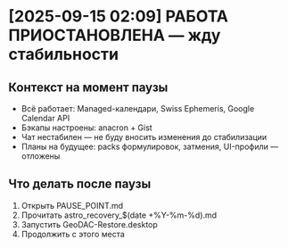 # [2025-09-15 02:09] РАБОТА ПРИОСТАНОВЛЕНА — жду стабильности

## Контекст на момент паузы

- Всё работает: Managed-календари, Swiss Ephemeris, Google Calendar API
- Бэкапы настроены: anacron + Gist
- Чат нестабилен — не буду вносить изменения до стабилизации
- Планы на будущее: packs формулировок, затмения, UI-профили — отложены

## Что делать после паузы

1. Открыть PAUSE_POINT.md
2. Прочитать astro_recovery_$(date +%Y-%m-%d).md
3. Запустить GeoDAC-Restore.desktop
4. Продолжить с этого места

